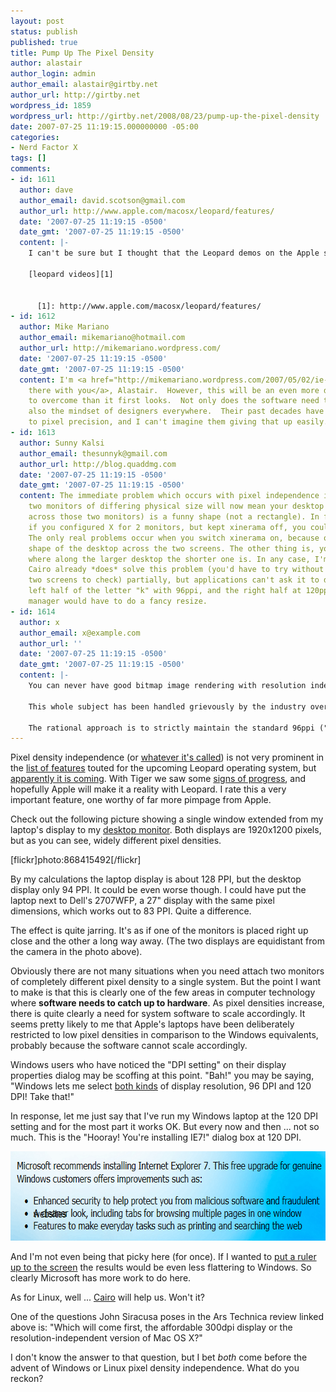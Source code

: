 ```yaml
---
layout: post
status: publish
published: true
title: Pump Up The Pixel Density
author: alastair
author_login: admin
author_email: alastair@girtby.net
author_url: http://girtby.net
wordpress_id: 1859
wordpress_url: http://girtby.net/2008/08/23/pump-up-the-pixel-density
date: 2007-07-25 11:19:15.000000000 -05:00
categories:
- Nerd Factor X
tags: []
comments:
- id: 1611
  author: dave
  author_email: david.scotson@gmail.com
  author_url: http://www.apple.com/macosx/leopard/features/
  date: '2007-07-25 11:19:15 -0500'
  date_gmt: '2007-07-25 11:19:15 -0500'
  content: |-
    I can't be sure but I thought that the Leopard demos on the Apple site seemed to increasing the resolution whenever they focussed on a small element of the screen rather than simply zooming. I'm not sure what you'd look for to tell for sure though.

    [leopard videos][1]


      [1]: http://www.apple.com/macosx/leopard/features/
- id: 1612
  author: Mike Mariano
  author_email: mikemariano@hotmail.com
  author_url: http://mikemariano.wordpress.com/
  date: '2007-07-25 11:19:15 -0500'
  date_gmt: '2007-07-25 11:19:15 -0500'
  content: I'm <a href="http://mikemariano.wordpress.com/2007/05/02/ie-7-first-look/">right
    there with you</a>, Alastair.  However, this will be an even more difficult problem
    to overcome than it first looks.  Not only does the software need to change, but
    also the mindset of designers everywhere.  Their past decades have been devoted
    to pixel precision, and I can't imagine them giving that up easily.
- id: 1613
  author: Sunny Kalsi
  author_email: thesunnyk@gmail.com
  author_url: http://blog.quaddmg.com
  date: '2007-07-25 11:19:15 -0500'
  date_gmt: '2007-07-25 11:19:15 -0500'
  content: The immediate problem which occurs with pixel independence is that now
    two monitors of differing physical size will now mean your desktop (which extends
    across those two monitors) is a funny shape (not a rectangle). In fact, I'm sure
    if you configured X for 2 monitors, but kept xinerama off, you could do this.
    The only real problems occur when you switch xinerama on, because of the funny
    shape of the desktop across the two screens. The other thing is, you don't know
    where along the larger desktop the shorter one is. In any case, I'm pretty sure
    Cairo already *does* solve this problem (you'd have to try without xinerama on
    two screens to check) partially, but applications can't ask it to display the
    left half of the letter "k" with 96ppi, and the right half at 120ppi. The window
    manager would have to do a fancy resize.
- id: 1614
  author: x
  author_email: x@example.com
  author_url: ''
  date: '2007-07-25 11:19:15 -0500'
  date_gmt: '2007-07-25 11:19:15 -0500'
  content: |-
    You can never have good bitmap image rendering with resolution independence.

    This whole subject has been handled grievously by the industry over the last decade. Clueless Korean geek manufacturers bumping 17" LCDs up to 1280x1024 just because it was the "next upgrade" in the chart of defined monitor specification -- without considering that it would make everything unreadably tiny.

    The rational approach is to strictly maintain the standard 96ppi ("dpi") density for all devices until 4x 96ppi is possible. Then all existing raster image content can be rendered at exactly 4 pixels per image pixel (no blurring), while text/vector art can take advantage of the 4x resolution. New high-res images would be specially tagged to also render at 1 image pixel = 1 screen pixel.
---
```

Pixel density independence (or [whatever it's called](/articles/2007/7/22/towards-a-resolution-resolution)) is not very prominent in the [list of features](http://www.apple.com/macosx/leopard/features/) touted for the upcoming Leopard operating system, but [apparently it is coming](http://waffle.wootest.net/2007/07/13/resind-nov29/). With Tiger we saw some [signs of progress](http://arstechnica.com/reviews/os/macosx-10-4.ars/20), and hopefully Apple will make it a reality with Leopard. I rate this a very important feature, one worthy of far more pimpage from Apple.

Check out the following picture showing a single window extended from my laptop's display to my [desktop monitor](/articles/2007/4/7/welcome-to-my-cave). Both displays are 1920x1200 pixels, but as you can see, widely different pixel densities.

[flickr]photo:868415492[/flickr]

By my calculations the laptop display is about 128 PPI, but the desktop display only 94 PPI. It could be even worse though. I could have put the laptop next to Dell's 2707WFP, a 27" display with the same pixel dimensions, which works out to 83 PPI. Quite a difference.

The effect is quite jarring. It's as if one of the monitors is placed right up close and the other a long way away. (The two displays are equidistant from the camera in the photo above).

Obviously there are not many situations when you need attach two monitors of completely different pixel density to a single system. But the point I want to make is that this is clearly one of the few areas in computer technology where **software needs to catch up to hardware**. As pixel densities increase, there is quite clearly a need for system software to scale accordingly. It seems pretty likely to me that Apple's laptops have been deliberately restricted to low pixel densities in comparison to the Windows equivalents, probably because the software cannot scale accordingly.

Windows users who have noticed the "DPI setting" on their display properties dialog may be scoffing at this point. "Bah!" you may be saying, "Windows lets me select [both kinds](http://www.imdb.com/title/tt0080455/quotes) of display resolution, 96 DPI and 120 DPI! Take that!"

In response, let me just say that I've run my Windows laptop at the 120 DPI setting and for the most part it works OK. But every now and then ... not so much. This is the "Hooray! You're installing IE7!" dialog box at 120 DPI.

<img src="/assets/2007/07/install-ie7.png" alt="Screenshot of the IE7 installation dialog box showing some corruption of text" title="install-ie7" width="633" height="143" class="size-full wp-image-3716 centered" />

And I'm not even being that picky here (for once). If I wanted to [put a ruler up to the screen](http://www.wpflearningexperience.com/?p=41) the results would be even less flattering to Windows. So clearly Microsoft has more work to do here.

As for Linux, well ... [Cairo](http://www.cairographics.org/) will help us. Won't it?

One of the questions John Siracusa poses in the Ars Technica review linked above is: "Which will come first, the affordable 300dpi display or the resolution-independent version of Mac OS X?"

I don't know the answer to that question, but I bet *both* come before the advent of Windows or Linux pixel density independence. What do you reckon?
